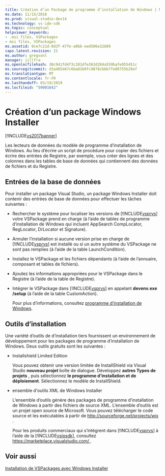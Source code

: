 ```yaml
---
title: Création d’un Package de programme d’installation de Windows | Microsoft Docs
ms.date: 11/15/2016
ms.prod: visual-studio-dev14
ms.technology: vs-ide-sdk
ms.topic: conceptual
helpviewer_keywords:
- .msi files, VSPackages
- msi files, VSPackages
ms.assetid: 0ce7c21d-0d3f-47fe-a0bb-eed506e32609
caps.latest.revision: 21
ms.author: gregvanl
manager: jillfra
ms.openlocfilehash: 30c941fd4f3c281dfe363d284a559bafe055451c
ms.sourcegitcommit: d3a485d47c6ba01b0fc9878cbbb7fe88755b29af
ms.translationtype: MT
ms.contentlocale: fr-FR
ms.lasthandoff: 03/19/2019
ms.locfileid: "59001642"
---
```

# <a name="authoring-a-windows-installer-package"></a>Création d’un package Windows Installer
[!INCLUDE[vs2017banner](../../includes/vs2017banner.md)]

Les lecteurs de données du modèle de programme d’installation de Windows. Au lieu d’écrire un script de procédure pour copier des fichiers et écrire des entrées de Registre, par exemple, vous créer des lignes et des colonnes dans les tables de base de données qui contiennent des données de fichiers et du Registre.  
  
## <a name="database-entries"></a>Entrées de la base de données  
 Pour installer un package Visual Studio, un package Windows Installer doit contenir des entrées de base de données pour effectuer les tâches suivantes :  
  
- Rechercher le système pour localiser les versions de [!INCLUDE[vsprvs](../../includes/vsprvs-md.md)] votre VSPackage prend en charge (à l’aide de tables de programme d’installation de Windows qui incluent AppSearch CompLocator, RegLocator, DrLocator et Signature).  
  
- Annuler l’installation si aucune version prise en charge de [!INCLUDE[vsprvs](../../includes/vsprvs-md.md)] est installé ou si un autre système du VSPackage ne sont pas remplies (à l’aide de la table LaunchCondition).  
  
- Installez le VSPackage et les fichiers dépendants (à l’aide de l’annuaire, composant et tables de fichiers).  
  
- Ajoutez les informations appropriées pour le VSPackage dans le Registre (à l’aide de la table de Registre).  
  
- Intégrer le VSPackage dans [!INCLUDE[vsprvs](../../includes/vsprvs-md.md)] en appelant **devenv.exe /setup** (à l’aide de la table CustomAction).  
  
  Pour plus d’informations, consultez [programme d’installation de Windows](http://msdn.microsoft.com/library/cc185688\(VS.85\).aspx).  
  
## <a name="setup-tools"></a>Outils d’installation  
 Une variété d’outils de d’installation tiers fournissent un environnement de développement pour les packages de programme d’installation de Windows. Deux outils gratuits sont les suivantes :  
  
- Installshield Limited Edition  
  
   Vous pouvez obtenir une version limitée de InstallShield via Visual Studio **nouveau projet** boîte de dialogue. Développez **autres Types de projets** , puis sélectionnez **le programme d’installation et de déploiement**. Sélectionnez le modèle de InstallShield.  
  
- ensemble d'outils XML de Windows Installer  
  
   L’ensemble d’outils génère des packages de programme d’installation de Windows à partir des fichiers de source XML. L’ensemble d’outils est un projet open source de Microsoft. Vous pouvez télécharger le code source et les exécutables à partir de [ http://sourceforge.net/projects/wix ](http://sourceforge.net/projects/wix).  
  
  Pour les produits commerciaux qui s’intègrent dans [!INCLUDE[vsprvs](../../includes/vsprvs-md.md)] à l’aide de la [!INCLUDE[vsipsdk](../../includes/vsipsdk-md.md)], consultez [ https://marketplace.visualstudio.com/ ](https://marketplace.visualstudio.com/).  
  
## <a name="see-also"></a>Voir aussi  
 [Installation de VSPackages avec Windows Installer](../../extensibility/internals/installing-vspackages-with-windows-installer.md)
